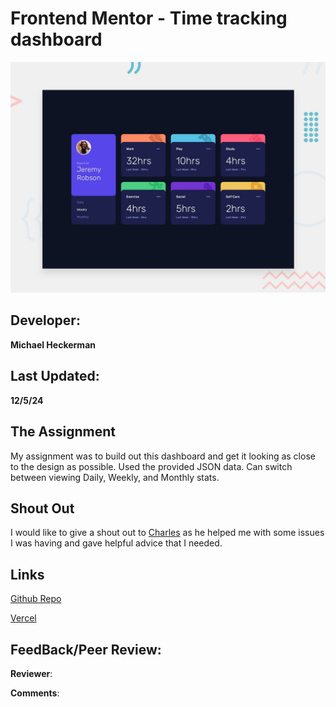 # Frontend Mentor - Time tracking dashboard

![Design preview for the Time tracking dashboard coding challenge](./design/desktop-preview.jpg)

## Developer:
**Michael Heckerman**

## Last Updated:
**12/5/24**

## The Assignment

My assignment was to build out this dashboard and get it looking as close to the design as possible.
Used the provided JSON data. Can switch between viewing Daily, Weekly, and Monthly stats.

## Shout Out
I would like to give a shout out to [Charles](https://github.com/HalfwitGoldfish) as he helped me with some issues I was having and gave helpful advice that I needed.

## Links

[Github Repo](https://github.com/mkheck13/timetracking)

[Vercel](https://timetracking-theta.vercel.app/)

## FeedBack/Peer Review:

**Reviewer**:

**Comments**:




